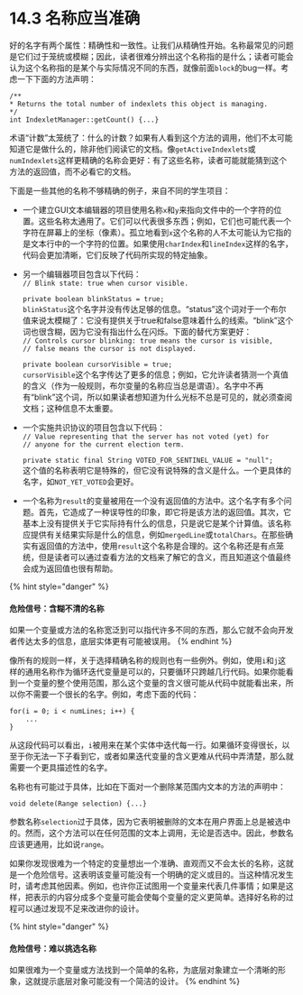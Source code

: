 # 14.3 名称应当准确

好的名字有两个属性：精确性和一致性。让我们从精确性开始。名称最常见的问题是它们过于笼统或模糊；因此，读者很难分辨出这个名称指的是什么；读者可能会认为这个名称指的是某个与实际情况不同的东西，就像前面`block`的bug一样。考虑一下下面的方法声明：

```
/** 
* Returns the total number of indexlets this object is managing. 
*/ 
int IndexletManager::getCount() {...}
```

术语“计数”太笼统了：什么的计数？如果有人看到这个方法的调用，他们不太可能知道它是做什么的，除非他们阅读它的文档。像`getActiveIndexlets`或`numIndexlets`这样更精确的名称会更好：有了这些名称，读者可能就能猜到这个方法的返回值，而不必看它的文档。

下面是一些其他的名称不够精确的例子，来自不同的学生项目：

* 一个建立GUI文本编辑器的项目使用名称`x`和`y`来指向文件中的一个字符的位置。这些名称太通用了。它们可以代表很多东西；例如，它们也可能代表一个字符在屏幕上的坐标（像素）。孤立地看到`x`这个名称的人不太可能认为它指的是文本行中的一个字符的位置。如果使用`charIndex`和`lineIndex`这样的名字，代码会更加清晰，它们反映了代码所实现的特定抽象。
*   另一个编辑器项目包含以下代码：\
    `// Blink state: true when cursor visible.`

    `private boolean blinkStatus = true;`\
    `blinkStatus`这个名字并没有传达足够的信息。“status”这个词对于一个布尔值来说太模糊了：它没有提供关于true和false意味着什么的线索。“blink”这个词也很含糊，因为它没有指出什么在闪烁。下面的替代方案更好：\
    `// Controls cursor blinking: true means the cursor is visible,` \
    `// false means the cursor is not displayed.`

    `private boolean cursorVisible = true;`\
    `cursorVisible`这个名字传达了更多的信息；例如，它允许读者猜测一个真值的含义（作为一般规则，布尔变量的名称应当总是谓语）。名字中不再有“blink”这个词，所以如果读者想知道为什么光标不总是可见的，就必须查阅文档；这种信息不太重要。
*   一个实施共识协议的项目包含以下代码：\
    `// Value representing that the server has not voted (yet) for` \
    `// anyone for the current election term.`

    `private static final String VOTED_FOR_SENTINEL_VALUE = "null";`\
    这个值的名称表明它是特殊的，但它没有说特殊的含义是什么。一个更具体的名字，如`NOT_YET_VOTED`会更好。
* 一个名称为`result`的变量被用在一个没有返回值的方法中。这个名字有多个问题。首先，它造成了一种误导性的印象，即它将是该方法的返回值。其次，它基本上没有提供关于它实际持有什么的信息，只是说它是某个计算值。该名称应提供有关结果实际是什么的信息，例如`mergedLine`或`totalChars`。在那些确实有返回值的方法中，使用`result`这个名称是合理的。这个名称还是有点笼统，但是读者可以通过查看方法的文档来了解它的含义，而且知道这个值最终会成为返回值也很有帮助。

{% hint style="danger" %}
#### 危险信号：含糊不清的名称

如果一个变量或方法的名称宽泛到可以指代许多不同的东西，那么它就不会向开发者传达太多的信息，底层实体更有可能被误用。
{% endhint %}

像所有的规则一样，关于选择精确名称的规则也有一些例外。例如，使用`i`和`j`这样的通用名称作为循环迭代变量是可以的，只要循环只跨越几行代码。如果你能看到一个变量的整个使用范围，那么这个变量的含义很可能从代码中就能看出来，所以你不需要一个很长的名字。例如，考虑下面的代码：

```
for(i = 0; i < numLines; i++) { 
    ...
}
```

从这段代码可以看出，`i`被用来在某个实体中迭代每一行。如果循环变得很长，以至于你无法一下子看到它，或者如果迭代变量的含义更难从代码中弄清楚，那么就需要一个更具描述性的名字。

名称也有可能过于具体，比如在下面对一个删除某范围内文本的方法的声明中：

```
void delete(Range selection) {...}
```

参数名称`selection`过于具体，因为它表明被删除的文本在用户界面上总是被选中的。然而，这个方法可以在任何范围的文本上调用，无论是否选中。因此，参数名应该更通用，比如说`range`。

如果你发现很难为一个特定的变量想出一个准确、直观而又不会太长的名称，这就是一个危险信号。这表明该变量可能没有一个明确的定义或目的。当这种情况发生时，请考虑其他因素。例如，也许你正试图用一个变量来代表几件事情；如果是这样，把表示的内容分成多个变量可能会使每个变量的定义更简单。选择好名称的过程可以通过发现不足来改进你的设计。

{% hint style="danger" %}
#### 危险信号：难以挑选名称

如果很难为一个变量或方法找到一个简单的名称，为底层对象建立一个清晰的形象，这就提示底层对象可能没有一个简洁的设计。
{% endhint %}
